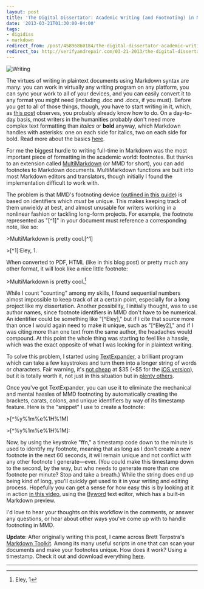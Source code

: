 ```yaml
---
layout: post
title: 'The Digital Dissertator: Academic Writing (and Footnoting) in Markdown'
date: '2013-03-21T01:30:00-04:00'
tags:
- digidiss
- markdown
redirect_from: /post/45896860184/the-digital-dissertator-academic-writing-and/
redirect_to: http://verifyandrepair.com/03-21-2013/the-digital-dissertator-academic-writing-in-markdown
---
```

![Writing](http://fieldnoise.com/diss/images/writing.jpeg)

The virtues of writing in plaintext documents using Markdown syntax are many: you can work in virtually any writing program on any platform, you can sync your work to all of your devices, and you can easily convert it to any format you might need (including .doc and .docx, if you must). Before you get to all of those things, though, you have to start writing in it, which, as [this post](http://chronicle.com/blogs/profhacker/markdown-the-syntax-you-probably-already-know/35295) observes, you probably already know how to do. On a day-to-day basis, most writers in the humanities probably don't need more complex text formatting than *italics* or **bold** anyway, which Markdown handles with asterisks: one on each side for italics, two on each side for bold. Read more about the basics [here](http://daringfireball.net/projects/markdown/syntax).

For me the biggest hurdle to writing full-time in Markdown was the most important piece of formatting in the academic world: footnotes. But thanks to an extension called [MultiMarkdown](http://fletcherpenney.net/multimarkdown/) (or MMD for short), you can add footnotes to Markdown documents. MultiMarkdown functions are built into most Markdown editors and translators, though initially I found the implementation difficult to work with.

The problem is that MMD's footnoting device [(outlined in this guide)](https://github.com/fletcher/MultiMarkdown/wiki/MultiMarkdown-Syntax-Guide) is based on identifiers which *must* be unique. This makes keeping track of them unwieldy at best, and almost unusable for writers working in a nonlinear fashion or tackling long-form projects. For example, the footnote represented as "\[^1]" in your document must reference a corresponding note, like so:

\>MultiMarkdown is pretty cool.\[^1]

\>\[^1]:Eley, 1.

When converted to PDF, HTML (like in this blog post) or pretty much any other format, it will look like a nice little footnote:

\>MultiMarkdown is pretty cool.[^1]

While I count "counting" among my skills, I found sequential numbers almost impossible to keep track of at a certain point, especially for a long project like my dissertation. Another possibility, I initially thought, was to use author names, since footnote identifiers in MMD don't have to be numerical. An identifier could be something like "[\^Eley]," but if I cite that source more than once I would again need to make it unique, such as "[\^Eley2]," and if I was citing more than one text from the same author, the headaches would compound. At this point the whole thing was starting to feel like a hassle, which was the exact opposite of what I was looking for in plaintext writing.

To solve this problem, I started using [TextExpander](http://smilesoftware.com/TextExpander/), a brilliant program which can take a few keystrokes and turn them into a longer string of words or characters. Fair warning, it's [not cheap](http://itunes.apple.com/us/app/textexpander-for-mac/id405274824?mt=12) at \$35 (+\$5 for the [iOS version](http://itunes.apple.com/us/app/textexpander/id326180690?mt=8)), but it is totally worth it, not just in this situation but in [plenty others](http://smilesoftware.com/TextExpander/screencast/index.html).

Once you've got TextExpander, you can use it to eliminate the mechanical and mental hassles of MMD footnoting by automatically creating the brackets, carats, colons, and unique identifiers by way of its timestamp feature. Here is the "snippet" I use to create a footnote:

\>[^%y%1m%e%1H%1M]

\>[^%y%1m%e%1H%1M]:

Now, by using the keystroke "ffn," a timestamp code down to the minute is used to identify my footnote, meaning that as long as I don't create a new footnote in the next 60 seconds, it will remain unique and not conflict with any other footnote I generate—ever. (You could make this timestamp down to the second, by the way, but who needs to generate more than one footnote per minute? Stop and take a breath.) While the string does end up being kind of long, you'll quickly get used to it in your writing and editing process. Hopefully you can get a sense for how easy this is by looking at it in action [in this video](http://www.youtube.com/watch?v=5D-im8ITyzo), using the [Byword](http://bywordapp.com/) text editor, which has a built-in Markdown preview.

I'd love to hear your thoughts on this workflow in the comments, or answer any questions, or hear about other ways you've come up with to handle footnoting in MMD.

**Update**: After originally writing this post, I came across Brett Terpstra's [Markdown Toolkit](http://brettterpstra.com/projects/markdown-service-tools/). Among its many useful scripts in one that can scan your documents and make your footnotes unique. How does it work? Using a timestamp. Check it out and download everything [here](http://brettterpstra.com/projects/markdown-service-tools/).

******

[^1]: Eley, 1